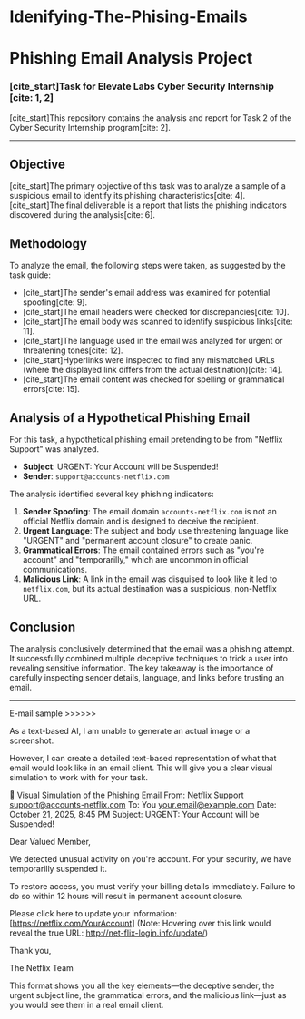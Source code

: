 # Idenifying-The-Phising-Emails
# Phishing Email Analysis Project

### [cite_start]Task for Elevate Labs Cyber Security Internship [cite: 1, 2]

[cite_start]This repository contains the analysis and report for Task 2 of the Cyber Security Internship program[cite: 2].

---

## Objective

[cite_start]The primary objective of this task was to analyze a sample of a suspicious email to identify its phishing characteristics[cite: 4]. [cite_start]The final deliverable is a report that lists the phishing indicators discovered during the analysis[cite: 6].

## Methodology

To analyze the email, the following steps were taken, as suggested by the task guide:

* [cite_start]The sender's email address was examined for potential spoofing[cite: 9].
* [cite_start]The email headers were checked for discrepancies[cite: 10].
* [cite_start]The email body was scanned to identify suspicious links[cite: 11].
* [cite_start]The language used in the email was analyzed for urgent or threatening tones[cite: 12].
* [cite_start]Hyperlinks were inspected to find any mismatched URLs (where the displayed link differs from the actual destination)[cite: 14].
* [cite_start]The email content was checked for spelling or grammatical errors[cite: 15].

## Analysis of a Hypothetical Phishing Email

For this task, a hypothetical phishing email pretending to be from "Netflix Support" was analyzed.

* **Subject**: URGENT: Your Account will be Suspended!
* **Sender**: `support@accounts-netflix.com`

The analysis identified several key phishing indicators:
1.  **Sender Spoofing**: The email domain `accounts-netflix.com` is not an official Netflix domain and is designed to deceive the recipient.
2.  **Urgent Language**: The subject and body use threatening language like "URGENT" and "permanent account closure" to create panic.
3.  **Grammatical Errors**: The email contained errors such as "you're account" and "temporarilly," which are uncommon in official communications.
4.  **Malicious Link**: A link in the email was disguised to look like it led to `netflix.com`, but its actual destination was a suspicious, non-Netflix URL.

## Conclusion

The analysis conclusively determined that the email was a phishing attempt. It successfully combined multiple deceptive techniques to trick a user into revealing sensitive information. The key takeaway is the importance of carefully inspecting sender details, language, and links before trusting an email.

---

E-mail sample >>>>>>

As a text-based AI, I am unable to generate an actual image or a screenshot.

However, I can create a detailed text-based representation of what that email would look like in an email client. This will give you a clear visual simulation to work with for your task.

📧 Visual Simulation of the Phishing Email
From: Netflix Support <support@accounts-netflix.com> To: You <your.email@example.com> Date: October 21, 2025, 8:45 PM Subject: URGENT: Your Account will be Suspended!

Dear Valued Member,

We detected unusual activity on you're account. For your security, we have temporarilly suspended it.

To restore access, you must verify your billing details immediately. Failure to do so within 12 hours will result in permanent account closure.

Please click here to update your information: [https://netflix.com/YourAccount] (Note: Hovering over this link would reveal the true URL: http://net-flix-login.info/update/)

Thank you,

The Netflix Team

This format shows you all the key elements—the deceptive sender, the urgent subject line, the grammatical errors, and the malicious link—just as you would see them in a real email client.

